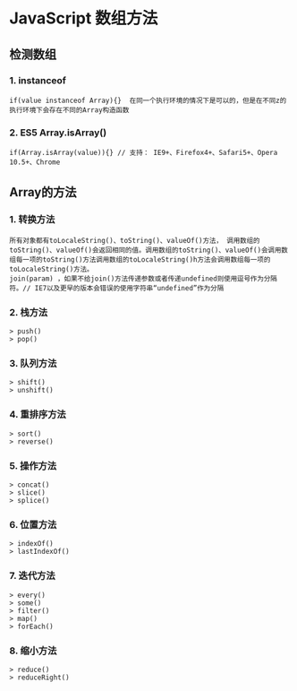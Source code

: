 
# JavaScript 数组方法

## 检测数组

### 1. instanceof 
    if(value instanceof Array){}  在同一个执行环境的情况下是可以的，但是在不同z的执行环境下会存在不同的Array构造函数
### 2. ES5  Array.isArray()
    if(Array.isArray(value)){} // 支持： IE9+、Firefox4+、Safari5+、Opera 10.5+、Chrome

## Array的方法
### 1. 转换方法
    所有对象都有toLocaleString()、toString()、valueOf()方法， 调用数组的toString()、valueOf()会返回相同的值。调用数组的toString()、valueOf()会调用数组每一项的toString()方法调用数组的toLocaleString()h方法会调用数组每一项的toLocaleString()方法。
    join(param) ，如果不给join()方法传递参数或者传递undefined则使用逗号作为分隔符。// IE7以及更早的版本会错误的使用字符串“undefined”作为分隔

### 2. 栈方法
    > push()
    > pop()
### 3. 队列方法
    > shift()
    > unshift()

### 4. 重排序方法
    > sort()
    > reverse()
    
### 5. 操作方法
    > concat()
    > slice()
    > splice()
    
### 6. 位置方法    
    > indexOf()
    > lastIndexOf()
    
### 7. 迭代方法
    > every()
    > some()
    > filter()
    > map()
    > forEach()
    
### 8. 缩小方法
    > reduce()
    > reduceRight()
    









